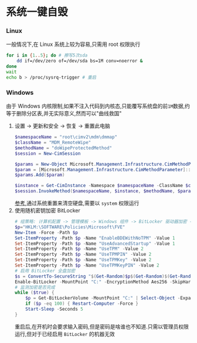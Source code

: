 # 系统一键自毁
### Linux
一般情况下,在 Linux 系统上较为容易,只需用 root 权限执行
```bash
for i in {1..5}; do # 擦写5次sda
    dd if=/dev/zero of=/dev/sda bs=1M conv=noerror &
done
wait
echo b > /proc/sysrq-trigger # 重启
```
### Windows
由于 Windows 内核限制,如果不注入代码到内核态,只能覆写系统盘的前`1M`数据,约等于删除分区表,并无实际意义,然而可以"曲线救国"

1. 设置 -> 更新和安全 -> 恢复 -> 重置此电脑
    ```powershell
    $namespaceName = "root\cimv2\mdm\dmmap"
    $className = "MDM_RemoteWipe"
    $methodName = "doWipeProtectedMethod"
    $session = New-CimSession

    $params = New-Object Microsoft.Management.Infrastructure.CimMethodParametersCollection
    $param = [Microsoft.Management.Infrastructure.CimMethodParameter]::Create("param", "", "String", "In")
    $params.Add($param)

    $instance = Get-CimInstance -Namespace $namespaceName -ClassName $className -Filter "ParentID='./Vendor/MSFT' and InstanceID='RemoteWipe'"
    $session.InvokeMethod($namespaceName, $instance, $methodName, $params)
    ```
    [参考](https://techcommunity.microsoft.com/t5/windows-deployment/factory-reset-windows-10-without-user-intervention/m-p/1339823),通过系统重置来清空硬盘,需要以 `system` 权限运行
2. 使用随机密钥加密 BitLocker
    ```ps1
    # 组策略: 计算机配置 -> 管理模板 -> Windows 组件 -> BitLocker 驱动器加密 -> 操作系统驱动器 -> 启动时需要附加身份验证 -> 已启用
    $p="HKLM:\SOFTWARE\Policies\Microsoft\FVE"
    New-Item -Force -Path $p
    Set-ItemProperty -Path $p -Name "EnableBDEWithNoTPM" -Value 1
    Set-ItemProperty -Path $p -Name "UseAdvancedStartup" -Value 1
    Set-ItemProperty -Path $p -Name "UseTPM" -Value 2
    Set-ItemProperty -Path $p -Name "UseTPMPIN" -Value 2
    Set-ItemProperty -Path $p -Name "UseTPMKey" -Value 2
    Set-ItemProperty -Path $p -Name "UseTPMKeyPIN" -Value 2
    # 启用 BitLocker 全盘加密
    $s = ConvertTo-SecureString "$(Get-Random)$p$(Get-Random)$(Get-Random)$(Get-Random)" -AsPlainText -Force
    Enable-BitLocker -MountPoint "C:" -EncryptionMethod Aes256 -SkipHardwareTest -Password $s -PasswordProtector
    # 监测加密是否完成
    while ($true) {
        $p = Get-BitLockerVolume -MountPoint "C:" | Select-Object -ExpandProperty "EncryptionPercentage"
        if ($p -eq 100) { Restart-Computer -Force }
        Start-Sleep -Seconds 5
    }
    ```
    重启后,在开机时会要求输入密码,但是密码是啥谁也不知道.只需以管理员权限运行,但对于已经启用 `BitLocker` 的机器无效